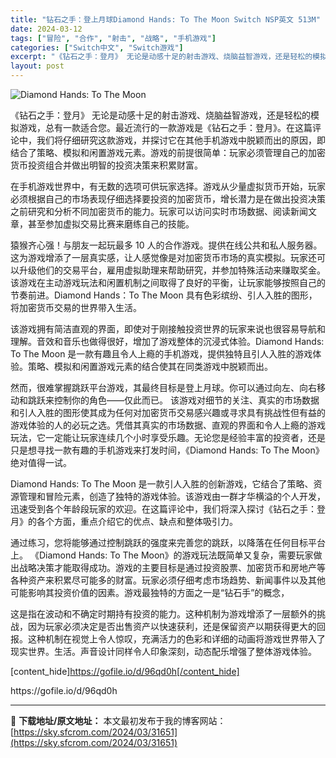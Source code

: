 ```yaml
---
title: "钻石之手：登上月球Diamond Hands: To The Moon Switch NSP英文 513M"
date: 2024-03-12
tags: ["冒险", "合作", "射击", "战略", "手机游戏"]
categories: ["Switch中文", "Switch游戏"]
excerpt: "《钻石之手：登月》 无论是动感十足的射击游戏、烧​​脑益智游戏，还是轻松的模拟游戏，总有一款适合您。最近流行的一款游戏是《钻石之手：登月》。在这篇评论中，我们将仔细研究这款游戏，并探讨它在其他手机游戏中脱颖而出的原因，即结合了策略、模拟和闲置游戏元素。游戏的前提很简单：玩家必须管理自己的加密货币投资&hellip;"
layout: post
---
```


<img class="aligncenter" src="https://sky.sfcrom.com/wp-content/uploads/2024/03/20240329101501-4b24c.jpeg" alt="Diamond Hands: To The Moon" />

《钻石之手：登月》 无论是动感十足的射击游戏、烧​​脑益智游戏，还是轻松的模拟游戏，总有一款适合您。最近流行的一款游戏是《钻石之手：登月》。在这篇评论中，我们将仔细研究这款游戏，并探讨它在其他手机游戏中脱颖而出的原因，即结合了策略、模拟和闲置游戏元素。游戏的前提很简单：玩家必须管理自己的加密货币投资组合并做出明智的投资决策来积累财富。

在手机游戏世界中，有无数的选项可供玩家选择。游戏从少量虚拟货币开始，玩家必须根据自己的市场表现仔细选择要投资的加密货币，增长潜力是在做出投资决策之前研究和分析不同加密货币的能力。玩家可以访问实时市场数据、阅读新闻文章，甚至参加虚拟交易比赛来磨练自己的技能。

猿猴齐心强！与朋友一起玩最多 10 人的合作游戏。提供在线公共和私人服务器。
这为游戏增添了一层真实感，让人感觉像是对加密货币市场的真实模拟。玩家还可以升级他们的交易平台，雇用虚拟助理来帮助研究，并参加特殊活动来赚取奖金。该游戏在主动游戏玩法和闲置机制之间取得了良好的平衡，让玩家能够按照自己的节奏前进。Diamond Hands：To The Moon 具有色彩缤纷、引人入胜的图形，将加密货币交易的世界带入生活。

该游戏拥有简洁直观的界面，即使对于刚接触投资世界的玩家来说也很容易导航和理解。音效和音乐也做得很好，增加了游戏整体的沉浸式体验。Diamond Hands: To The Moon 是一款有趣且令人上瘾的手机游戏，提供独特且引人入胜的游戏体验。策略、模拟和闲置游戏元素的结合使其在同类游戏中脱颖而出。

然而，很难掌握跳跃平台游戏，其最终目标是登上月球。你可以通过向左、向右移动和跳跃来控制你的角色——仅此而已。
该游戏对细节的关注、真实的市场数据和引人入胜的图形使其成为任何对加密货币交易感兴趣或寻求具有挑战性但有益的游戏体验的人的必玩之选。凭借其真实的市场数据、直观的界面和令人上瘾的游戏玩法，它一定能让玩家连续几个小时享受乐趣。无论您是经验丰富的投资者，还是只是想寻找一款有趣的手机游戏来打发时间，《Diamond Hands: To The Moon》绝对值得一试。

Diamond Hands: To The Moon 是一款引人入胜的创新游戏，它结合了策略、资源管理和冒险元素，创造了独特的游戏体验。该游戏由一群才华横溢的个人开发，迅速受到各个年龄段玩家的欢迎。在这篇评论中，我们将深入探讨《钻石之手：登月》的各个方面，重点介绍它的优点、缺点和整体吸引力。

通过练习，您将能够通过控制跳跃的强度来完善您的跳跃，以降落在任何目标平台上。
《Diamond Hands: To The Moon》的游戏玩法既简单又复杂，需要玩家做出战略决策才能取得成功。游戏的主要目标是通过投资股票、加密货币和房地产等各种资产来积累尽可能多的财富。玩家必须仔细考虑市场趋势、新闻事件以及其他可能影响其投资价值的因素。游戏最独特的方面之一是“钻石手”的概念，

这是指在波动和不确定时期持有投资的能力。这种机制为游戏增添了一层额外的挑战，因为玩家必须决定是否出售资产以快速获利，还是保留资产以期获得更大的回报。这种机制在视觉上令人惊叹，充满活力的色彩和详细的动画将游戏世界带入了现实世界。生活。声音设计同样令人印象深刻，动态配乐增强了整体游戏体验。

[content_hide]https://gofile.io/d/96qd0h[/content_hide]

<!--wechatfans start-->https://gofile.io/d/96qd0h<!--wechatfans end-->

---
📖 **下载地址/原文地址：** 本文最初发布于我的博客网站：[https://sky.sfcrom.com/2024/03/31651](https://sky.sfcrom.com/2024/03/31651)
